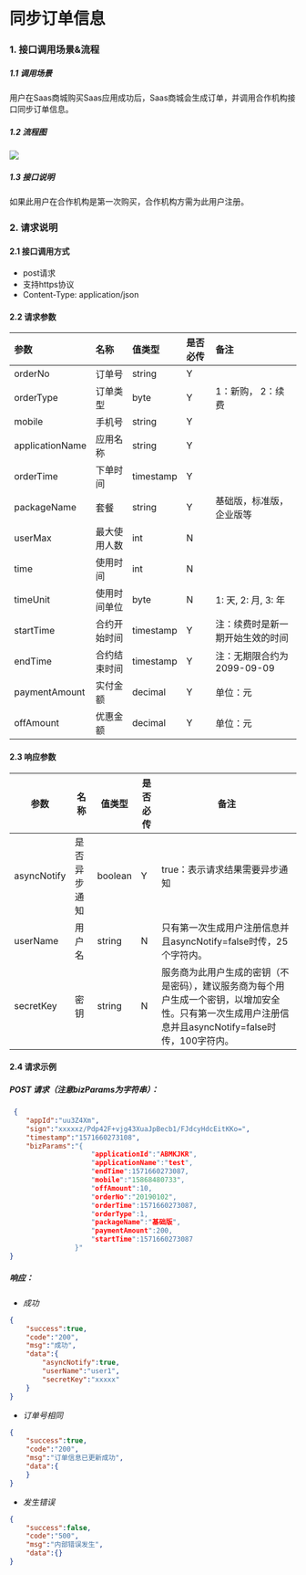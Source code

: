

# 同步订单信息

### 1. 接口调用场景&流程

##### 1.1 调用场景

用户在Saas商城购买Saas应用成功后，Saas商城会生成订单，并调用合作机构接口同步订单信息。

##### 1.2 流程图

![](<http://ydxjdnas.sanjinxia.com/image/用户购买saas后三方saas注册用户.jpg>)

##### 1.3  接口说明

如果此用户在合作机构是第一次购买，合作机构方需为此用户注册。

### 2. 请求说明

#### 2.1 接口调用方式

- post请求
- 支持https协议
- Content-Type: application/json

#### 2.2  请求参数

| 参数              | 名称     | 值类型       | 是否必传 | 备注                 |
| :-------------- | :----- | :-------- | :--- | :----------------- |
| orderNo         | 订单号    | string    | Y    |                    |
| orderType       | 订单类型   | byte      | Y    | 1：新购， 2：续费         |
| mobile          | 手机号    | string    | Y    |                    |
| applicationName | 应用名称   | string    | Y    |                    |
| orderTime       | 下单时间   | timestamp | Y    |                    |
| packageName     | 套餐     | string    | Y    | 基础版，标准版，企业版等       |
| userMax         | 最大使用人数 | int       | N    |                    |
| time            | 使用时间   | int       | N    |                    |
| timeUnit        | 使用时间单位 | byte      | N    | 1: 天, 2: 月, 3: 年   |
| startTime       | 合约开始时间 | timestamp | Y    | 注：续费时是新一期开始生效的时间   |
| endTime         | 合约结束时间 | timestamp | Y    | 注：无期限合约为2099-09-09 |
| paymentAmount   | 实付金额   | decimal   | Y    | 单位：元               |
| offAmount       | 优惠金额   | decimal   | Y    | 单位：元               |

#### 2.3  响应参数

| 参数        | 名称                                                        | 值类型  | 是否必传 | 备注                                                         |
| ----------- | ----------------------------------------------------------- | ------- | -------- | ------------------------------------------------------------ |
| asyncNotify | 是否异步                                               通知 | boolean | Y        | true：表示请求结果需要异步通知                               |
| userName    | 用户名                                                      | string  | N        | 只有第一次生成用户注册信息并且asyncNotify=false时传，25个字符内。 |
| secretKey   | 密钥                                                        | string  | N        | 服务商为此用户生成的密钥（不是密码），建议服务商为每个用户生成一个密钥，以增加安全性。只有第一次生成用户注册信息并且asyncNotify=false时传，100字符内。 |

#### 2.4 请求示例

##### POST 请求（注意bizParams为字符串）：

```JSON
 {
    "appId":"uu3Z4Xm",
	"sign":"xxxxxz/Pdp42F+vjg43XuaJpBecb1/FJdcyHdcEitKKo=",
	"timestamp":"1571660273108",
	"bizParams":"{				
					"applicationId":"ABMKJKR",
   					"applicationName":"test",
					"endTime":1571660273087,
					"mobile":"15868480733",
					"offAmount":10,
					"orderNo":"20190102",
					"orderTime":1571660273087,
					"orderType":1,
					"packageName":"基础版",
					"paymentAmount":200,
	 				"startTime":1571660273087
				}"
}
```

##### 响应：
- *成功*

```JSON
{
    "success":true,
    "code":"200",
    "msg":"成功",
    "data":{
        "asyncNotify":true,
        "userName":"user1",
        "secretKey":"xxxxx"
    }
}

```
- *订单号相同*

```JSON
{
    "success":true,
    "code":"200",
    "msg":"订单信息已更新成功",
    "data":{
    }
}
```
- *发生错误*

```JSON
{
    "success":false,
    "code":"500",
    "msg":"内部错误发生",
    "data":{}
}
```


